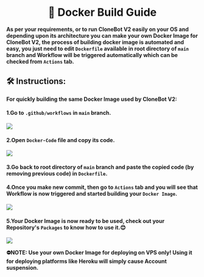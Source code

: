 <h1 align="center"><b>🐳 Docker Build Guide</b></h1>
<p><b>As per your requirements, or to run CloneBot V2 easily on your OS and depending upon its architecture you can make your own Docker Image for CloneBot V2, the process of building docker image is automated and easy, you just need to edit <code>Dockerfile</code> available in root directory of <code>main</code> branch and Workflow will be triggered automatically which can be checked from <code>Actions</code> tab.</b></p>
<h2><b>🛠️ Instructions:</b></h2>
<p><b>For quickly building the same Docker Image used by CloneBot V2:</b></p>
<h4><b>1.Go to <code>.github/workflows</code> in <code>main</code> branch.</b></h4>
<img src="https://user-images.githubusercontent.com/87380104/176392810-a0c1b483-82f9-4927-acca-0b9dc3826975.png">
<h4><b>2.Open <code>Docker-Code</code> file and copy its code.</b></h4>
<img src="https://user-images.githubusercontent.com/87380104/176393096-869ea197-5512-4bad-b31e-ce532d2bab08.png">
<h4><b>3.Go back to root directory of <code>main</code> branch and paste the copied code (by removing previous code) in <code>Dockerfile</code>.</b></h4>
<h4><b>4.Once you make new commit, then go to <code>Actions</code> tab and you will see that Workflow is now triggered and started building your <code>Docker Image</code>.</b></h4>
<img src="https://user-images.githubusercontent.com/87380104/176394414-6c94dae1-d80d-486d-b406-3dc217b37832.png">
<h4><b>5.Your Docker Image is now ready to be used, check out your Repository's <code>Packages</code> to know how to use it.😊</b></h4>
<img src="https://user-images.githubusercontent.com/87380104/176394861-8d0567c2-96ec-4b5b-a5cf-ef20f409489d.png">
<p><b>⛔NOTE: Use your own Docker Image for deploying on VPS only! Using it for deploying platforms like Heroku will simply cause Account suspension.</b></p>
